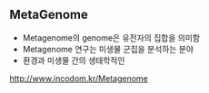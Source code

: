 

## MetaGenome

- Metagenome의 genome은 유전자의 집합을 의미함
- Metagenome 연구는 미생물 군집을 분석하는 분야
- 환경과 미생물 간의 생태학적인 



http://www.incodom.kr/Metagenome
